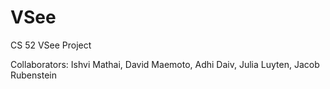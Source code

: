 # VSee

CS 52 VSee Project

Collaborators: Ishvi Mathai, David Maemoto, Adhi Daiv, Julia Luyten, Jacob Rubenstein
